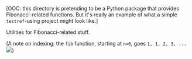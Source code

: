 [OOC: this directory is pretending to be a Python package that provides Fibonacci-related functions. But it's really an example of what a simple `testref`-using project might look like.]

Utilities for Fibonacci-related stuff.

(A note on indexing: the `fib` function, starting at `n=0`, goes `1, 1, 2, 3, ...` ![](test:~test_zero_indexed_goes_1_1_2_3))
